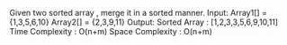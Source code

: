 Given two sorted array , merge it in a sorted manner.
Input:
Array1[] = {1,3,5,6,10}
Array2[] = {2,3,9,11}
Output:
Sorted Array : [1,2,3,3,5,6,9,10,11]
Time Complexity : O(n+m)
Space Complexity : O(n+m)
